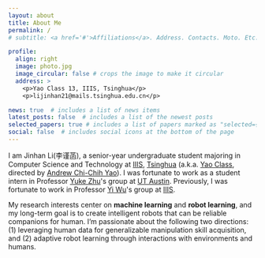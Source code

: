 ```yaml
---
layout: about
title: About Me
permalink: /
# subtitle: <a href='#'>Affiliations</a>. Address. Contacts. Moto. Etc.

profile:
  align: right
  image: photo.jpg
  image_circular: false # crops the image to make it circular
  address: >
    <p>Yao Class 13, IIIS, Tsinghua</p>
    <p>lijinhan21@mails.tsinghua.edu.cn</p>

news: true  # includes a list of news items
latest_posts: false  # includes a list of the newest posts
selected_papers: true # includes a list of papers marked as "selected={true}"
social: false  # includes social icons at the bottom of the page
---
```


I am Jinhan Li(李谨菡), a senior-year undergraduate student majoring in Computer Science and Technology at [IIIS](https://iiis.tsinghua.edu.cn/en/), [Tsinghua](https://www.tsinghua.edu.cn/en/) (a.k.a. [Yao Class](https://iiis.tsinghua.edu.cn/en/yaoclass/), directed by [Andrew Chi-Chih Yao](https://iiis.tsinghua.edu.cn/yao/)). I was fortunate to work as a student intern in Professor [Yuke Zhu](https://yukezhu.me/)'s group at [UT Austin](https://www.utexas.edu/). Previously, I was fortunate to work in Professor [Yi Wu](https://jxwuyi.weebly.com/)'s group at [IIIS](https://iiis.tsinghua.edu.cn/en/).

My research interests center on **machine learning** and **robot learning**, and my long-term goal is to create intelligent robots that can be reliable companions for human. I’m passionate about the following two directions: (1) leveraging human data for generalizable manipulation skill acquisition, and (2) adaptive robot learning through interactions with environments and humans.

<!-- Write your biography here. Tell the world about yourself. Link to your favorite [subreddit](http://reddit.com). You can put a picture in, too. The code is already in, just name your picture `prof_pic.jpg` and put it in the `img/` folder.

Put your address / P.O. box / other info right below your picture. You can also disable any of these elements by editing `profile` property of the YAML header of your `_pages/about.md`. Edit `_bibliography/papers.bib` and Jekyll will render your [publications page](/al-folio/publications/) automatically.

Link to your social media connections, too. This theme is set up to use [Font Awesome icons](http://fortawesome.github.io/Font-Awesome/) and [Academicons](https://jpswalsh.github.io/academicons/), like the ones below. Add your Facebook, Twitter, LinkedIn, Google Scholar, or just disable all of them. -->
